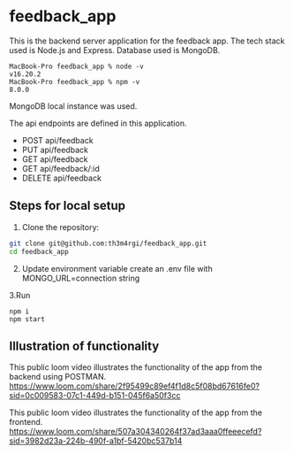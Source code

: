 # feedback_app

This is the backend server application for the feedback app.
The tech stack used is Node.js and Express. Database used is MongoDB.

```
MacBook-Pro feedback_app % node -v
v16.20.2
MacBook-Pro feedback_app % npm -v
8.0.0
```

MongoDB local instance was used.

The api endpoints are defined in this application.
- POST api/feedback
- PUT api/feedback
- GET api/feedback
- GET api/feedback/:id
- DELETE api/feedback

## Steps for local setup

1. Clone the repository:
```bash
git clone git@github.com:th3m4rgi/feedback_app.git
cd feedback_app
```
2. Update environment variable
create an .env file with 
MONGO_URL=connection string

3.Run
```
npm i
npm start
```

## Illustration of functionality

This public loom video illustrates the functionality of the app from the backend using POSTMAN.
https://www.loom.com/share/2f95499c89ef4f1d8c5f08bd67616fe0?sid=0c009583-07c1-449d-b151-045f6a50f3cc

This public loom video illustrates the functionality of the app from the frontend.
https://www.loom.com/share/507a304340264f37ad3aaa0ffeeecefd?sid=3982d23a-224b-490f-a1bf-5420bc537b14
